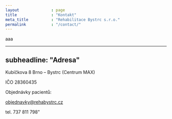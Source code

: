 ```yaml
---
layout              : page
title               : "Kontakt"
meta_title          : "Rehabilitace Bystrc s.r.o."
permalink           : "/contact/"
---
```


aaa

---
subheadline: "Adresa"
---

Kubíčkova 8
Brno – Bystrc (Centrum MAX)

IČO 28360435

Objednávky pacientů:

objednavky@rehabystrc.cz

tel. 737 811 798"
